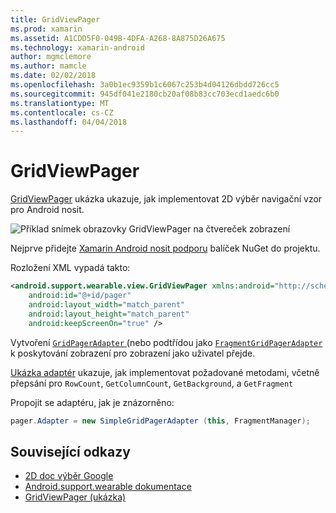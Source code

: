 ```yaml
---
title: GridViewPager
ms.prod: xamarin
ms.assetid: A1CDD5F0-049B-4DFA-A268-8A875D26A675
ms.technology: xamarin-android
author: mgmclemore
ms.author: mamcle
ms.date: 02/02/2018
ms.openlocfilehash: 3a0b1ec9359b1c6067c253b4d04126dbdd726cc5
ms.sourcegitcommit: 945df041e2180cb20af08b83cc703ecd1aedc6b0
ms.translationtype: MT
ms.contentlocale: cs-CZ
ms.lasthandoff: 04/04/2018
---
```

# <a name="gridviewpager"></a>GridViewPager

[GridViewPager](https://developer.xamarin.com/samples/GridViewPager/) ukázka ukazuje, jak implementovat 2D výběr navigační vzor pro Android nosit.

![Příklad snímek obrazovky GridViewPager na čtvereček zobrazení](gridviewpager-images/gridviewpager.png)

Nejprve přidejte [Xamarin Android nosit podporu](http://www.nuget.org/packages/Xamarin.Android.Wear/) balíček NuGet do projektu.

Rozložení XML vypadá takto:

```xml
<android.support.wearable.view.GridViewPager xmlns:android="http://schemas.android.com/apk/res/android"
    android:id="@+id/pager"
    android:layout_width="match_parent"
    android:layout_height="match_parent"
    android:keepScreenOn="true" />
```

Vytvoření [ `GridPagerAdapter` ](http://developer.android.com/reference/android/support/wearable/view/GridPagerAdapter.html) (nebo podtřídou jako [ `FragmentGridPagerAdapter` ](http://developer.android.com/reference/android/support/wearable/view/FragmentGridPagerAdapter.html) k poskytování zobrazení pro zobrazení jako uživatel přejde.

[Ukázka adaptér](https://github.com/xamarin/monodroid-samples/blob/master/wear/GridViewPager/GridViewPager/SimpleGridPagerAdapter.cs) ukazuje, jak implementovat požadované metodami, včetně přepsání pro `RowCount`, `GetColumnCount`, `GetBackground`, a `GetFragment`

Propojit se adaptéru, jak je znázorněno:

```csharp
pager.Adapter = new SimpleGridPagerAdapter (this, FragmentManager);
```



## <a name="related-links"></a>Související odkazy

- [2D doc výběr Google](https://developer.android.com/training/wearables/ui/2d-picker.html)
- [Android.support.wearable dokumentace](https://developer.android.com/reference/android/support/wearable/view/package-summary.html)
- [GridViewPager (ukázka)](https://developer.xamarin.com/samples/GridViewPager/)
